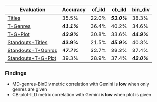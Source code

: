 | Evaluation             | Accuracy | cf_ild  | cb_ild  | bin_div  |
|------------------------|----------|--------|--------|---------|
| [Titles](./single_think.py)                | 35.5%   | 22.0%  | ***53.0%***  | 38.3%  |
| [T+Genres](./single_think_genres.py)         | ***41.1%***   | 36.4%  | 40.2%  | 34.6%  |
| [T+G+Plot](./single_think_full.py)    | ***43.9%***   | 30.8%  | 33.6%  | ***44.9%***  |
| [Standouts+Titles](./single_popularity.py) | **43.9%**    | 21.5%    | ***45.9%*** | 40.3%    |
| [Standouts+T+Genres](./single_popularity_genres.py)      | ***47.7%***   | 32.7%  | 39.3%  | 37.4%  |
| [Standouts+T+G+Plot](./single_popularity_plot.py.log)      | 39.3%   | 28.9%  | 37.4%  | ***42.0%***  |

### Findings
- MD-genres-BinDiv metric correlation with Gemini is **low** when only genres are given
- CB-plot-ILD metric correlation with Gemini is **low** when plot is given